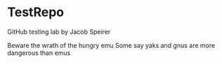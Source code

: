 # TestRepo
GitHub testing lab by Jacob Speirer

Beware the wrath of the hungry emu
Some say yaks and gnus are more dangerous than emus

